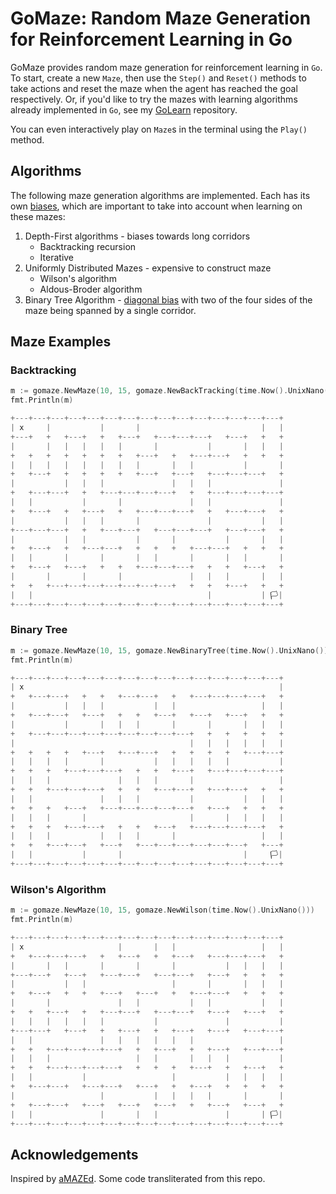# GoMaze: Random Maze Generation for Reinforcement Learning in Go

GoMaze provides random maze generation for reinforcement learning in `Go`.
To start, create a new `Maze`, then use the `Step()` and `Reset()` methods
to take actions and reset the maze when the agent has reached the goal
respectively. Or, if you'd like to try the mazes with learning algorithms
already implemented in `Go`, see my [GoLearn](https://github.com/samuelfneumann/GoLearn)
repository.

You can even interactively play on `Maze`s in the terminal using the
`Play()` method.

## Algorithms

The following maze generation algorithms are implemented. Each has its
own [biases](https://en.wikipedia.org/wiki/Maze_generation_algorithm),
which are important to take into account when learning on  these mazes:

1. Depth-First algorithms - biases towards long corridors
    * Backtracking recursion
    * Iterative
2. Uniformly Distributed Mazes - expensive to construct maze
    * Wilson's algorithm
    * Aldous-Broder algorithm
3. Binary Tree Algorithm - [diagonal bias](http://weblog.jamisbuck.org/2011/2/1/maze-generation-binary-tree-algorithm) with
two of the four sides of the maze being spanned by a single corridor.

## Maze Examples

### Backtracking

```go
m := gomaze.NewMaze(10, 15, gomaze.NewBackTracking(time.Now().UnixNano()))
fmt.Println(m)

+---+---+---+---+---+---+---+---+---+---+---+---+---+---+---+
| x     |           |       |                           |   |
+---+   +   +---+   +   +---+   +---+---+---+   +---+   +   +
|       |   |   |   |   |       |           |       |   |   |
+   +   +   +   +   +   +   +---+   +   +---+---+   +   +   +
|   |   |   |   |   |   |   |       |   |           |       |
+   +---+   +   +   +   +   +---+   +---+   +---+---+---+   +
|           |   |   |               |   |   |               |
+   +---+---+   +   +---+---+---+---+   +   +---+---+---+---+
|   |           |       |               |   |               |
+   +---+   +   +---+   +   +---+---+---+   +   +---+---+   +
|           |   |   |       |               |           |   |
+---+---+---+   +   +---+---+   +---+---+---+   +---+---+   +
|           |   |           |       |           |       |   |
+   +---+   +   +---+---+   +   +   +   +---+---+   +   +   +
|   |       |       |       |   |       |       |   |       |
+   +---+   +---+   +   +   +---+---+---+   +   +   +---+   +
|       |       |       |               |   |   |       |   |
+   +   +---+---+---+---+---+---+---+   +   +   +---+   +   +
|   |                                       |           | 🏳|
+---+---+---+---+---+---+---+---+---+---+---+---+---+---+---+
```

### Binary Tree

```go
m := gomaze.NewMaze(10, 15, gomaze.NewBinaryTree(time.Now().UnixNano()))
fmt.Println(m)

+---+---+---+---+---+---+---+---+---+---+---+---+---+---+---+
| x                                                         |
+   +---+---+   +   +   +---+---+   +   +---+---+---+---+   +
|           |   |   |           |   |                   |   |
+   +---+---+   +---+   +   +   +---+   +---+   +---+   +   +
|           |       |   |   |       |       |       |   |   |
+   +---+---+---+---+---+---+---+---+---+   +   +   +   +   +
|                                       |   |   |   |   |   |
+   +   +   +   +---+   +---+---+   +   +   +   +   +---+---+
|   |   |   |       |           |   |   |   |   |           |
+   +   +   +---+---+---+   +   +   +---+   +---+---+---+---+
|   |   |               |   |   |       |                   |
+   +   +---+---+---+   +   +   +---+---+   +---+---+   +   +
|   |               |   |   |           |           |   |   |
+   +   +   +---+   +---+---+---+---+---+   +---+   +   +   +
|   |   |       |                       |       |   |   |   |
+   +   +   +---+---+   +   +   +---+   +---+---+---+---+   +
|   |   |           |   |   |       |                   |   |
+   +   +---+---+   +---+   +---+---+---+---+---+---+   +---+
|   |           |       |                           |     🏳|
+---+---+---+---+---+---+---+---+---+---+---+---+---+---+---+
```

### Wilson's Algorithm

```go
m := gomaze.NewMaze(10, 15, gomaze.NewWilson(time.Now().UnixNano()))
fmt.Println(m)

+---+---+---+---+---+---+---+---+---+---+---+---+---+---+---+
| x                     |       |   |                   |   |
+   +---+---+---+   +   +---+   +   +---+   +---+---+---+   +
|       |   |       |       |       |           |   |   |   |
+---+---+   +---+   +---+---+   +---+---+   +---+   +   +   +
|           |   |                   |       |       |   |   |
+   +---+   +   +   +---+   +---+   +   +---+---+   +   +   +
|       |               |   |           |   |           |   |
+   +   +---+   +   +---+---+   +---+---+   +---+   +---+   +
|   |   |   |   |   |           |               |           |
+---+---+   +---+   +   +---+   +   +---+   +---+   +---+---+
|   |               |   |   |   |   |   |                   |
+   +   +---+---+---+---+   +   +---+   +   +---+   +---+---+
|   |   |                   |   |       |   |   |           |
+   +   +---+---+---+---+   +   +   +   +---+   +   +---+   +
|   |           |                   |           |   |   |   |
+   +---+---+   +---+---+   +---+   +   +---+   +   +   +   +
|                   |           |   |   |   |       |       |
+   +---+---+   +---+   +---+   +---+   +   +---+   +---+   +
|   |               |       |   |               |       | 🏳|
+---+---+---+---+---+---+---+---+---+---+---+---+---+---+---+
```

## Acknowledgements

Inspired by [aMAZEd](https://github.com/gnmathur/aMAZEd). Some code transliterated
from this repo.